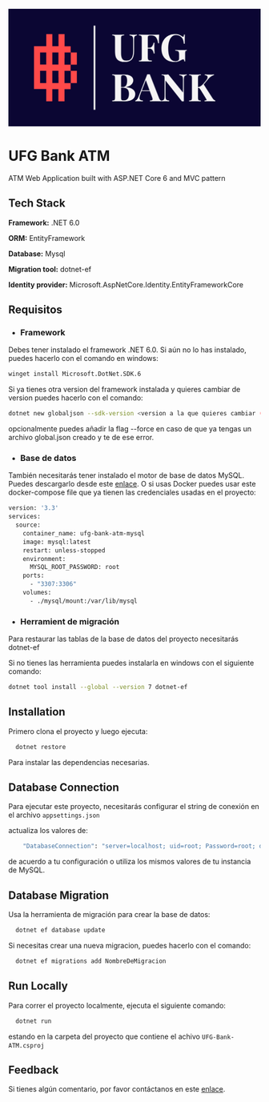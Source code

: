 
![Logo](./bank.png)

# UFG Bank ATM

ATM Web Application built with ASP.NET Core 6 and MVC pattern

## Tech Stack

**Framework:** .NET 6.0

**ORM:** EntityFramework

**Database:** Mysql

**Migration tool:** dotnet-ef

**Identity provider:** Microsoft.AspNetCore.Identity.EntityFrameworkCore

## Requisitos

- ### Framework

Debes tener instalado el framework .NET 6.0. Si aún no lo has instalado, puedes hacerlo con el comando en windows:

```bash
winget install Microsoft.DotNet.SDK.6
```
Si ya tienes otra version del framework instalada y quieres cambiar de version puedes hacerlo con el comando:
    
```bash
dotnet new globaljson --sdk-version <version a la que quieres cambiar (sin los simbolos de <>)> --force
```
opcionalmente puedes añadir la flag --force en caso de que ya tengas un archivo global.json creado y te de ese error.

- ### Base de datos

También necesitarás tener instalado el motor de base de datos MySQL. Puedes descargarlo desde este [enlace](https://dev.mysql.com/downloads/installer/).
 O si usas Docker puedes usar este docker-compose file que ya tienen las credenciales usadas en el proyecto:

```bash
version: '3.3'
services:
  source:
    container_name: ufg-bank-atm-mysql
    image: mysql:latest
    restart: unless-stopped
    environment:
      MYSQL_ROOT_PASSWORD: root
    ports:
      - "3307:3306"
    volumes:
      - ./mysql/mount:/var/lib/mysql
```

- ### Herramient de migración

Para restaurar las tablas de la base de datos del proyecto necesitarás dotnet-ef

Si no tienes las herramienta puedes instalarla en windows con el siguiente comando:

```bash
dotnet tool install --global --version 7 dotnet-ef
```



## Installation

Primero clona el proyecto y luego ejecuta:

```bash
  dotnet restore
```

Para instalar las dependencias necesarias.


## Database Connection

Para ejecutar este proyecto, necesitarás configurar el string de conexión en el archivo `appsettings.json`

actualiza los valores de:

```bash
    "DatabaseConnection": "server=localhost; uid=root; Password=root; database=atm; Port=3307"
```

de acuerdo a tu configuración o utiliza los mismos valores de tu instancia de MySQL.

## Database Migration

Usa la herramienta de migración para crear la base de datos:

```bash
  dotnet ef database update
```
Si necesitas crear una nueva migracion, puedes hacerlo con el comando:

```bash
  dotnet ef migrations add NombreDeMigracion
```


## Run Locally

Para correr el proyecto localmente, ejecuta el siguiente comando:

```bash
  dotnet run
```
estando en la carpeta del proyecto que contiene el achivo `UFG-Bank-ATM.csproj`

## Feedback

Si tienes algún comentario, por favor contáctanos en este [enlace](https://www.youtube.com/watch?v=riT4nl0T8_M).

